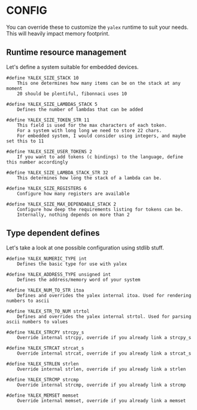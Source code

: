 # CONFIG

You can override these to customize the `yalex` runtime to suit your needs.
This will heavily impact memory footprint.

## Runtime resource management
Let's define a system suitable for embedded devices.

    #define YALEX_SIZE_STACK 10
        This one determines how many items can be on the stack at any moment
        20 should be plentiful, fibonnaci uses 10

    #define YALEX_SIZE_LAMBDAS_STACK 5
        Defines the number of lambdas that can be added

    #define YALEX_SIZE_TOKEN_STR 11
        This field is used for the max characters of each token. 
        For a system with long long we need to store 22 chars.
        For embedded system, I would consider using integers, and maybe set this to 11

    #define YALEX_SIZE_USER_TOKENS 2
        If you want to add tokens (c bindings) to the language, define this number accordingly

    #define YALEX_SIZE_LAMBDA_STACK_STR 32
        This determines how long the stack of a lambda can be.

    #define YALEX_SIZE_REGISTERS 6
        Configure how many registers are available

    #define YALEX_SIZE_MAX_DEPENDABLE_STACK 2
        Configure how deep the requirements listing for tokens can be. 
        Internally, nothing depends on more than 2

## Type dependent defines
Let's take a look at one possible configuration using stdlib stuff.

    #define YALEX_NUMERIC_TYPE int
        Defines the basic type for use with yalex

    #define YALEX_ADDRESS_TYPE unsigned int
        Defines the address/memory word of your system
    
    #define YALEX_NUM_TO_STR itoa
        Defines and overrides the yalex internal itoa. Used for rendering numbers to ascii

    #define YALEX_STR_TO_NUM strtol
        Defines and overrides the yalex internal strtol. Used for parsing ascii numbers to values

    #define YALEX_STRCPY strcpy_s
        Override internal strcpy, override if you already link a strcpy_s

    #define YALEX_STRCAT strcat_s
        Override internal strcat, override if you already link a strcat_s

    #define YALEX_STRLEN strlen
        Override internal strlen, override if you already link a strlen

    #define YALEX_STRCMP strcmp
        Override internal strcmp, override if you already link a strcmp

    #define YALEX_MEMSET memset
        Override internal memset, override if you already link a memset
